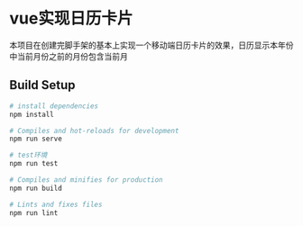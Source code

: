 # vue实现日历卡片
本项目在创建完脚手架的基本上实现一个移动端日历卡片的效果，日历显示本年份中当前月份之前的月份包含当前月

## Build Setup
``` bash
# install dependencies
npm install

# Compiles and hot-reloads for development
npm run serve

# test环境
npm run test

# Compiles and minifies for production
npm run build

# Lints and fixes files
npm run lint
```

